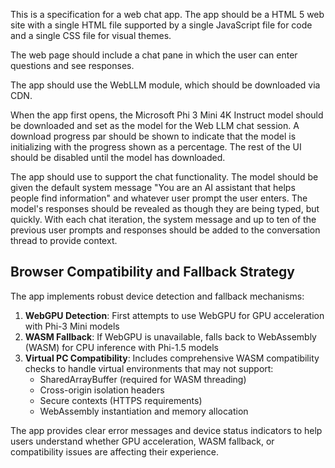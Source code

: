 This is a specification for a web chat app. The app should be a HTML 5 web site with a single HTML file supported by a single JavaScript file for code and a single CSS file for visual themes.

The web page should include a chat pane in which the user can enter questions and see responses.

The app should use the WebLLM module, which should be downloaded via CDN.

When the app first opens, the Microsoft Phi 3 Mini 4K Instruct model should be downloaded and set as the model for the Web LLM chat session. A download progress par should be shown to indicate that the model is initializing with the progress shown as a percentage. The rest of the UI should be disabled until the model has downloaded.

The app should use to support the chat functionality. The model should be given the default system message "You are an AI assistant that helps people find information" and whatever user prompt the user enters. The model's responses should be revealed as though they are being typed, but quickly. With each chat iteration, the system message and up to ten of the previous user prompts and responses should be added to the conversation thread to provide context.

## Browser Compatibility and Fallback Strategy

The app implements robust device detection and fallback mechanisms:

1. **WebGPU Detection**: First attempts to use WebGPU for GPU acceleration with Phi-3 Mini models
2. **WASM Fallback**: If WebGPU is unavailable, falls back to WebAssembly (WASM) for CPU inference with Phi-1.5 models
3. **Virtual PC Compatibility**: Includes comprehensive WASM compatibility checks to handle virtual environments that may not support:
   - SharedArrayBuffer (required for WASM threading)
   - Cross-origin isolation headers
   - Secure contexts (HTTPS requirements)
   - WebAssembly instantiation and memory allocation

The app provides clear error messages and device status indicators to help users understand whether GPU acceleration, WASM fallback, or compatibility issues are affecting their experience.